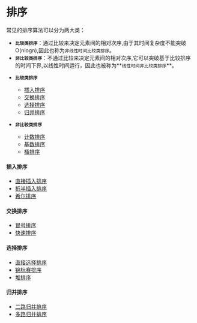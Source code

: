  排序
 =====

常见的排序算法可以分为两大类：</br>
* **`比较类排序`**：通过比较来决定元素间的相对次序,由于其时间复杂度不能突破O(nlogn),因此也称为`非线性时间比较类排序`。
* **`非比较类排序`**：不通过比较来决定元素间的相对次序,它可以突破基于比较排序的时间下界,以线性时间运行，因此也被称为**`线性时间非比较类排序`**。

- **`比较类排序`**
    - [插入排序](#insertion)</br>
    - [交换排序](#swap)</br>
    - [选择排序](#selection)</br>
    - [归并排序](#merge)</br>

- **`非比较类排序`**
    - [计数排序](./counting)</br>
    - [基数排序](./radix)</br>
    - [桶排序](./bucket)</br>



#### <i id="insertion"></i>插入排序  
- [直接插入排序](./straight_insertion)</br>
- [折半插入排序](./binary_insertion)</br>
- [希尔排序](./shell)</br>


#### <i id="swap"></i>交换排序  
- [冒号排序](./bubble)</br>
- [快速排序](./quick)</br>


#### <i id="selection"></i>选择排序  
- [直接选择排序](./direct_selection)</br>
- [锦标赛排序](./tournament)</br>
- [堆排序](./heap)</br>


#### <i id="merge"></i>归并排序
- [二路归并排序](./binary_merge)
- [多路归并排序](./mul_merge)



